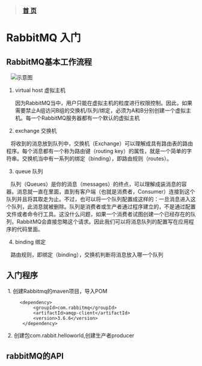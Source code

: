 >###  [首 页](https://github.com/Letitmiss/JMS/blob/master/README.md)
# RabbitMQ 入门

## RabbitMQ基本工作流程

    ![示意图](https://github.com/Letitmiss/JMS/blob/master/img/rabbitmq-4.jpg)

1. virtual host 虚拟主机

      因为RabbitMQ当中，用户只能在虚拟主机的粒度进行权限控制。因此，如果需要禁止A组访问B组的交换机/队列/绑定，必须为A和B分别创建一个虚拟主机。每一个RabbitMQ服务器都有一个默认的虚拟主机
      
2. exchange 交换机

    将收到的消息放到队列中，交换机（Exchange）可以理解成具有路由表的路由程序。每个消息都有一个称为路由键（routing key）的属性，就是一个简单的字符串。交换机当中有一系列的绑定（binding），即路由规则（routes）。
    
3. queue 队列

    队列（Queues）是你的消息（messages）的终点，可以理解成装消息的容器。消息就一直在里面，直到有客户端（也就是消费者，Consumer）连接到这个队列并且将其取走为止。不过，也可以将一个队列配置成这样的：一旦消息进入这个队列，此消息就被删除。队列是消费者或生产者通过程序建立的，不是通过配置文件或者命令行工具。这没什么问题，如果一个消费者试图创建一个已经存在的队列，RabbitMQ会直接忽略这个请求。因此我们可以将消息队列的配置写在应用程序的代码里面。

4. binding 绑定

    路由规则，即绑定（binding），交换机判断将消息放入哪一个队列
    
    
    
 ## 入门程序 
    
  1. 创建Rabbitmq的maven项目，导入POM
  ````
       <dependency>
            <groupId>com.rabbitmq</groupId>
            <artifactId>amqp-client</artifactId>
            <version>3.6.6</version>
        </dependency>
   ````
  2. 创建包com.rabbit.helloworld,创建生产者producer
  
  
  
## rabbitMQ的API
  

 
 
 
 
